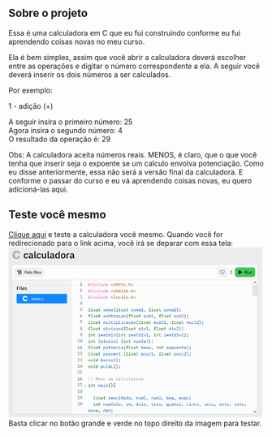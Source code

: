 <h2>Sobre o projeto</h2>
Essa é uma calculadora em C que eu fui construindo conforme eu fui aprendendo coisas novas no meu curso.

Ela é bem simples, assim que você abrir a calculadora deverá escolher entre as operações e digitar o número correspondente a ela. A seguir você deverá inserir os dois números a ser calculados.

Por exemplo: 

1 - adição (+)<br>

A seguir insira o primeiro número: 25<br>
Agora insira o segundo número: 4<br>
O resultado da operação é: 29<br>

Obs: A calculadora aceita números reais. MENOS, é claro, que o que você tenha que inserir seja o expoente se um calculo envolva potenciação.
Como eu disse anteriormente, essa não será a versão final da calculadora. E conforme o passar do curso e eu vá aprendendo coisas novas, eu quero adicioná-las aqui.

<h2>Teste você mesmo</h2>

<a href="https://replit.com/@marcos4lex/calculadora#main.c" target="_blank">Clique aqui</a> e teste a calculadora você mesmo.
Quando você for redirecionado para o link acima, você irá se deparar com essa tela:
<img src="/img/howto1.png" width="500"><br>
Basta clicar no botão grande e verde no topo direito da imagem para testar.
